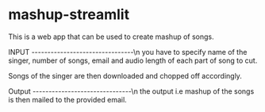# mashup-streamlit
This is a web app that can be used to create mashup of songs.

INPUT --------------------------------\n
    you have to specify name of the singer, number of songs, email and audio length of each part of song to cut.

Songs of the singer are then downloaded and chopped off accordingly.

Output -------------------------------\n
    the output i.e mashup of the songs is then mailed to the provided email.
